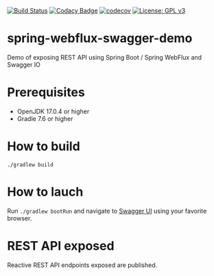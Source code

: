 [![Build Status](https://travis-ci.com/rednavis/spring-webflux-swagger-demo.svg?branch=master)](https://travis-ci.com/rednavis/spring-webflux-swagger-demo)
[![Codacy Badge](https://api.codacy.com/project/badge/Grade/143579ed76ba41e88c2d0a1d8744a48d)](https://app.codacy.com/gh/rednavis/spring-webflux-swagger-demo?utm_source=github.com&utm_medium=referral&utm_content=rednavis/spring-webflux-swagger-demo&utm_campaign=Badge_Grade_Dashboard)
[![codecov](https://codecov.io/gh/rednavis/spring-webflux-swagger-demo/branch/master/graph/badge.svg)](https://codecov.io/gh/rednavis/spring-webflux-swagger-demo)
[![License: GPL v3](https://img.shields.io/badge/License-GPLv3-blue.svg)](https://www.gnu.org/licenses/gpl-3.0)

# spring-webflux-swagger-demo
Demo of exposing REST API using Spring Boot / Spring WebFlux and Swagger IO

# Prerequisites
- OpenJDK 17.0.4 or higher
- Gradle 7.6 or higher

# How to build
`./gradlew build`

# How to lauch
Run `./gradlew bootRun` and navigate to [Swagger UI](http://localhost:8080/swagger-ui.html) using your favorite browser. 

# REST API exposed
Reactive REST API endpoints exposed are published.